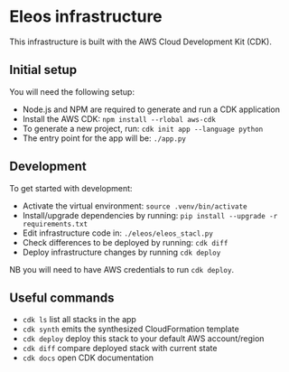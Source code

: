 
# Eleos infrastructure

This infrastructure is built with the AWS Cloud Development Kit (CDK).

## Initial setup

You will need the following setup:

 * Node.js and NPM are required to generate and run a CDK application
 * Install the AWS CDK: `npm install --rlobal aws-cdk`
 * To generate a new project, run: `cdk init app --language python`
 * The entry point for the app will be: `./app.py`

## Development

To get started with development:

 * Activate the virtual environment: `source .venv/bin/activate`
 * Install/upgrade dependencies by running: `pip install --upgrade -r requirements.txt`
 * Edit infrastructure code in: `./eleos/eleos_stacl.py`
 * Check differences to be deployed by running: `cdk diff`
 * Deploy infrastructure changes by running `cdk deploy`

NB you will need to have AWS credentials to run `cdk deploy`.

## Useful commands

 * `cdk ls`          list all stacks in the app
 * `cdk synth`       emits the synthesized CloudFormation template
 * `cdk deploy`      deploy this stack to your default AWS account/region
 * `cdk diff`        compare deployed stack with current state
 * `cdk docs`        open CDK documentation
